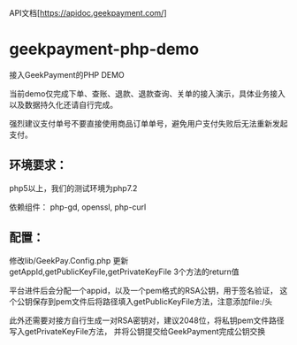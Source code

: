 API文档[https://apidoc.geekpayment.com/]

# geekpayment-php-demo
接入GeekPayment的PHP DEMO

当前demo仅完成下单、查账、退款、退款查询、关单的接入演示，具体业务接入以及数据持久化还请自行完成。

强烈建议支付单号不要直接使用商品订单单号，避免用户支付失败后无法重新发起支付。

## 环境要求：
php5以上，我们的测试环境为php7.2

依赖组件：
php-gd, openssl, php-curl

## 配置：
修改lib/GeekPay.Config.php
更新getAppId,getPublicKeyFile,getPrivateKeyFile
3个方法的return值

平台进件后会分配一个appid，以及一个pem格式的RSA公钥，用于签名验证，
这个公钥保存到pem文件后将路径填入getPublicKeyFile方法，注意添加file:/头

此外还需要对接方自行生成一对RSA密钥对，建议2048位，将私钥pem文件路径写入getPrivateKeyFile方法，
并将公钥提交给GeekPayment完成公钥交换
